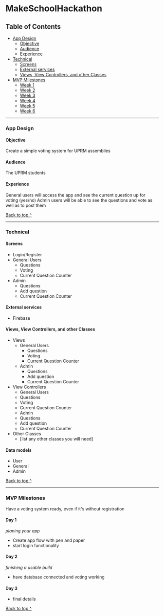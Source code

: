 # MakeSchoolHackathon
## Table of Contents
  * [App Design](#app-design)
    * [Objective](#objective)
    * [Audience](#audience)
    * [Experience](#experience)
  * [Technical](#technical)
    * [Screens](#Screens)
    * [External services](#external-services)
    * [Views, View Controllers, and other Classes](#Views-View-Controllers-and-other-Classes)
  * [MVP Milestones](#mvp-milestones)
    * [Week 1](#week-1)
    * [Week 2](#week-2)
    * [Week 3](#week-3)
    * [Week 4](#week-4)
    * [Week 5](#week-5)
    * [Week 6](#week-6)

---

### App Design

#### Objective
Create a simple voting system for UPRM assemblies

#### Audience
The UPRM students

#### Experience
General users will access the app and see the current question up for voting (yes/no)
Admin users will be able to see the questions and vote as well as to post them 

[Back to top ^](#)

---

### Technical

#### Screens
* Login/Register
* General Users
   * Questions
   * Voting
   * Current Question Counter
* Admin
   * Questions
   * Add question
   * Current Question Counter

#### External services
* Firebase

#### Views, View Controllers, and other Classes
* Views
  * General Users
     * Questions
     * Voting
     * Current Question Counter
  * Admin
     * Questions
     * Add question
     * Current Question Counter
* View Controllers
  * General Users
   * Questions
   * Voting
   * Current Question Counter
  * Admin
   * Questions
   * Add question
   * Current Question Counter
* Other Classes
  * [list any other classes you will need]

#### Data models
* User
* General
* Admin

[Back to top ^](#)

---

### MVP Milestones
 Have a voting system ready, even if it's without registration

#### Day 1
_planing your app_
* Create app flow with pen and paper
* start login functionality

#### Day 2
_finishing a usable build_
* have database connected and voting working

#### Day 3
* final details

[Back to top ^](#)
